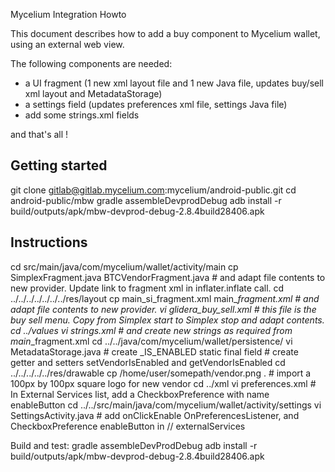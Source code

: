 Mycelium Integration Howto

This document describes how to add a buy component to Mycelium wallet, using an external web view.

The following components are needed:
- a UI fragment (1 new xml layout file and 1 new Java file, updates buy/sell xml layout and MetadataStorage)
- a settings field (updates preferences xml file, settings Java file)
- add some strings.xml fields

and that's all !


Getting started
---------------

git clone  gitlab@gitlab.mycelium.com:mycelium/android-public.git
cd android-public/mbw
gradle assembleDevprodDebug
adb install -r build/outputs/apk/mbw-devprod-debug-2.8.4build28406.apk


Instructions
------------
cd src/main/java/com/mycelium/wallet/activity/main
cp SimplexFragment.java BTCVendorFragment.java # and adapt file contents to new provider. Update link to fragment xml in inflater.inflate call.
cd ../../../../../../../res/layout
cp main_si_fragment.xml main_<twolettercodefornewvendor>_fragment.xml # and adapt file contents to new provider.
vi glidera_buy_sell.xml   # this file is the buy sell menu. Copy from Simplex start to Simplex stop and adapt contents.
cd ../values
vi strings.xml # and create new strings as required from main_<vendor>_fragment.xml
cd ../../java/com/mycelium/wallet/persistence/
vi MetadataStorage.java
    # create <VENDOR>_IS_ENABLED static final field
    # create getter and setters setVendorIsEnabled and getVendorIsEnabled
cd ../../../../../res/drawable
cp /home/user/somepath/vendor.png .  # import a 100px by 100px square logo for new vendor
cd ../xml
vi preferences.xml     # In External Services list, add a CheckboxPreference with name enable<Vendor>Button
cd ../../src/main/java/com/mycelium/wallet/activity/settings
vi SettingsActivity.java      # add onClick<Vendor>Enable OnPreferencesListener, and CheckboxPreference enable<Vendor>Button in  // externalServices

Build and test:
gradle assembleDevProdDebug
adb install -r build/outputs/apk/mbw-devprod-debug-2.8.4build28406.apk




